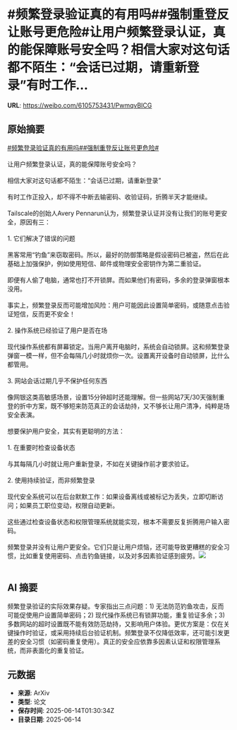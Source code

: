 # #频繁登录验证真的有用吗##强制重登反让账号更危险#让用户频繁登录认证，真的能保障账号安全吗？相信大家对这句话都不陌生：“会话已过期，请重新登录”有时工作...

**URL**: https://weibo.com/6105753431/PwmqvBICG

## 原始摘要

<a href="https://m.weibo.cn/search?containerid=231522type%3D1%26t%3D10%26q%3D%23%E9%A2%91%E7%B9%81%E7%99%BB%E5%BD%95%E9%AA%8C%E8%AF%81%E7%9C%9F%E7%9A%84%E6%9C%89%E7%94%A8%E5%90%97%23&amp;extparam=%23%E9%A2%91%E7%B9%81%E7%99%BB%E5%BD%95%E9%AA%8C%E8%AF%81%E7%9C%9F%E7%9A%84%E6%9C%89%E7%94%A8%E5%90%97%23" data-hide=""><span class="surl-text">#频繁登录验证真的有用吗#</span></a><a href="https://m.weibo.cn/search?containerid=231522type%3D1%26t%3D10%26q%3D%23%E5%BC%BA%E5%88%B6%E9%87%8D%E7%99%BB%E5%8F%8D%E8%AE%A9%E8%B4%A6%E5%8F%B7%E6%9B%B4%E5%8D%B1%E9%99%A9%23&amp;extparam=%23%E5%BC%BA%E5%88%B6%E9%87%8D%E7%99%BB%E5%8F%8D%E8%AE%A9%E8%B4%A6%E5%8F%B7%E6%9B%B4%E5%8D%B1%E9%99%A9%23" data-hide=""><span class="surl-text">#强制重登反让账号更危险#</span></a><br><br>让用户频繁登录认证，真的能保障账号安全吗？<br><br>相信大家对这句话都不陌生：“会话已过期，请重新登录”<br><br>有时工作正投入，却不得不中断去输密码、收验证码，折腾半天才能继续。<br><br>Tailscale的创始人Avery Pennarun认为，频繁登录认证并没有让我们的账号更安全，原因有三：<br><br>1. 它们解决了错误的问题<br><br>黑客常用“钓鱼”来窃取密码。所以，最好的防御策略是假设密码已被盗，然后在此基础上加强保护，例如使用短信、邮件或物理安全密钥作为第二重验证。<br><br>即便有人偷了电脑，通常也打不开锁屏。而如果他们有密码，多余的登录弹窗根本没用。<br><br>事实上，频繁登录反而可能增加风险：用户可能因此设置简单密码，或随意点击验证短信，反而更不安全！<br><br>2. 操作系统已经验证了用户是否在场<br><br>现代操作系统都有屏幕锁定。当用户离开电脑时，系统会自动锁屏。这和频繁登录弹窗一模一样，但不会每隔几小时就烦你一次。设置离开设备时自动锁屏，比什么都管用。<br><br>3. 网站会话过期几乎不保护任何东西<br><br>像网银这类高敏感场景，设置15分钟超时还能理解。但一些网站7天/30天强制重登的折中方案，既不够短来防范真正的会话劫持，又不够长让用户清净，纯粹是场安全表演。<br><br>想要保护用户安全，其实有更聪明的方法：<br><br>1. 在重要时检查设备状态<br><br>与其每隔几小时就让用户重新登录，不如在关键操作前才要求验证。<br><br>2. 使用持续验证，而非频繁登录<br><br>现代安全系统可以在后台默默工作：如果设备离线或被标记为丢失，立即切断访问；如果员工职位变动，权限自动更新。<br><br>这些通过检查设备状态和权限管理系统就能实现，根本不需要反复折腾用户输入密码。<br><br>频繁登录并没有让用户更安全。它们只是让用户烦恼，还可能导致更糟糕的安全习惯，比如重复使用密码、点击钓鱼链接，以及对多因素验证感到疲劳。<img style="" src="https://tvax3.sinaimg.cn/large/006Fd7o3ly1i2dty02q8bj30zk0i20u4.jpg" referrerpolicy="no-referrer"><br><br>

## AI 摘要

频繁登录验证的实际效果存疑。专家指出三点问题：1) 无法防范钓鱼攻击，反而可能促使用户设置简单密码；2) 现代操作系统已有锁屏功能，重复验证多余；3) 多数网站的超时设置既不能有效防范劫持，又影响用户体验。更优方案是：仅在关键操作时验证，或采用持续后台验证机制。频繁登录不仅降低效率，还可能引发更差的安全习惯（如密码重复使用）。真正的安全应依靠多因素认证和权限管理系统，而非表面化的重复验证。

## 元数据

- **来源**: ArXiv
- **类型**: 论文
- **保存时间**: 2025-06-14T01:30:34Z
- **目录日期**: 2025-06-14
